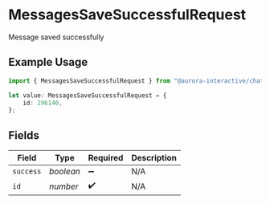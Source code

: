 # MessagesSaveSuccessfulRequest

Message saved successfully

## Example Usage

```typescript
import { MessagesSaveSuccessfulRequest } from "@aurora-interactive/chatbot-api-sdk/models/operations";

let value: MessagesSaveSuccessfulRequest = {
    id: 296140,
};
```

## Fields

| Field              | Type               | Required           | Description        |
| ------------------ | ------------------ | ------------------ | ------------------ |
| `success`          | *boolean*          | :heavy_minus_sign: | N/A                |
| `id`               | *number*           | :heavy_check_mark: | N/A                |